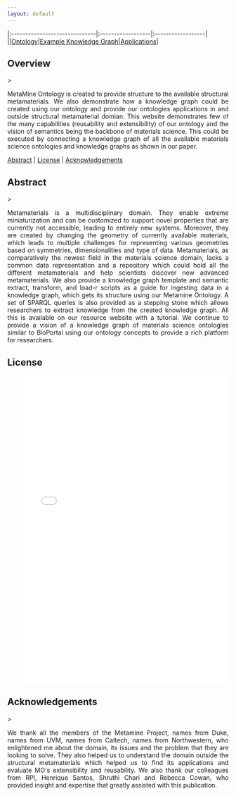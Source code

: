 ```yaml
---
layout: default
---
```



|:------------------------------|:------------------|:------------------|
||[Ontology](./ontology.html)|[Example Knowledge Graph](./exampleKG.html)|[Applications](./applications.html)|

<h2 id="overview">Overview</h2>
> <p align="justify"> MetaMine Ontology is created to provide structure to the available structural metamaterials. We also demonstrate how a knowledge graph could be created using our ontology and provide our ontologies applications in and outside structural metamaterial domian. This website demonstrates few of the many capabilities (reusability and extensibility) of our ontology and the vision of semantics being the backbone of materials science. This could be executed by connecting a knowledge graph of all the available materials science ontologies and knowledge graphs as shown in our paper. </p>

[Abstract](#abstract) | [License](#license) | [Acknowledgements](#acknowledgements)

<h2 id="abstract">Abstract</h2>
> <p align="justify">Metamaterials is a multidisciplinary domain. They enable extreme miniaturization and can be customized to support novel properties that are currently not accessible, leading to entirely new systems. Moreover, they are created by changing the geometry of currently available materials, which leads to multiple challenges for representing various geometries based on symmetries, dimensionalities and type of data. Metamaterials, as comparatively the newest field in the materials science domain, lacks a common data representation and a repository which could hold all the different metamaterials and help scientists discover new advanced metamaterials. We also provide a knowledge graph template and semantic extract, transform, and load-r scripts as a guide for ingesting data in a knowledge graph, which gets its structure using our Metamine Ontology. A set of SPARQL queries is also provided as a stepping stone which allows researchers to extract knowledge from the created knowledge graph. All this is available on our resource website with a tutorial. We continue to provide a vision of a knowledge graph of materials science ontologies similar to BioPortal using our ontology concepts to provide a rich platform for researchers. </p>

<h2 id="license">License</h2>
<ul> 
<iframe src="images/License.pdf" style="width: 100%;height: 700px;border: none;"></iframe>
</ul>

<h2 id="acknowledgements">Acknowledgements</h2>
> <p align="justify">We thank all the members of the Metamine Project, names from Duke, names from UVM, names from Caltech, names from Northwestern, who enlightened me about the domain, its issues and the problem that they are looking to solve. They also helped us to understand the domain outside the structural metamaterials which helped us to find its applications and evaluate MO's extensibility and reusability. We also thank our colleagues from RPI, Henrique Santos, Shruthi Chari and Rebecca Cowan, who provided insight and expertise that greatly assisted with this publication.</p>
